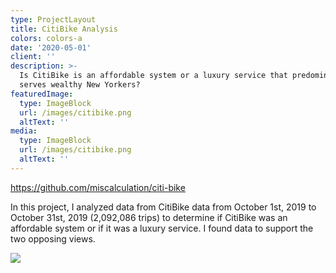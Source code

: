 ```yaml
---
type: ProjectLayout
title: CitiBike Analysis
colors: colors-a
date: '2020-05-01'
client: ''
description: >-
  Is CitiBike is an affordable system or a luxury service that predominantly
  serves wealthy New Yorkers?
featuredImage:
  type: ImageBlock
  url: /images/citibike.png
  altText: ''
media:
  type: ImageBlock
  url: /images/citibike.png
  altText: ''
---
```

<https://github.com/miscalculation/citi-bike>

In this project, I analyzed data from CitiBike data from October 1st, 2019 to October 31st, 2019 (2,092,086 trips) to determine if CitiBike was an affordable system or if it was a luxury service. I found data to support the two opposing views.

![](/images/CitiBike_Map.png)
